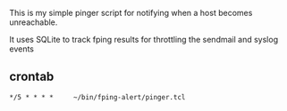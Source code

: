 This is my simple pinger script for notifying when a host becomes unreachable.

It uses SQLite to track fping results for throttling the sendmail and syslog events

## crontab
```
*/5 * * * *     ~/bin/fping-alert/pinger.tcl
```
